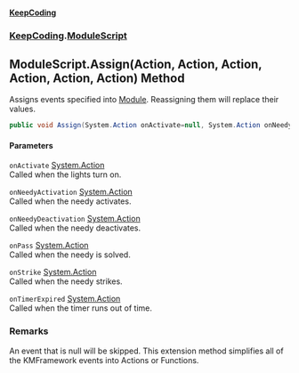 #### [KeepCoding](index.md 'index')
### [KeepCoding](KeepCoding.md 'KeepCoding').[ModuleScript](ModuleScript.md 'KeepCoding.ModuleScript')
## ModuleScript.Assign(Action, Action, Action, Action, Action, Action) Method
Assigns events specified into [Module](ModuleScript.Module.md 'KeepCoding.ModuleScript.Module'). Reassigning them will replace their values.  
```csharp
public void Assign(System.Action onActivate=null, System.Action onNeedyActivation=null, System.Action onNeedyDeactivation=null, System.Action onPass=null, System.Action onStrike=null, System.Action onTimerExpired=null);
```
#### Parameters
<a name='KeepCoding.ModuleScript.Assign(System.Action.System.Action.System.Action.System.Action.System.Action.System.Action).onActivate'></a>
`onActivate` [System.Action](https://docs.microsoft.com/en-us/dotnet/api/System.Action 'System.Action')  
Called when the lights turn on.
  
<a name='KeepCoding.ModuleScript.Assign(System.Action.System.Action.System.Action.System.Action.System.Action.System.Action).onNeedyActivation'></a>
`onNeedyActivation` [System.Action](https://docs.microsoft.com/en-us/dotnet/api/System.Action 'System.Action')  
Called when the needy activates.
  
<a name='KeepCoding.ModuleScript.Assign(System.Action.System.Action.System.Action.System.Action.System.Action.System.Action).onNeedyDeactivation'></a>
`onNeedyDeactivation` [System.Action](https://docs.microsoft.com/en-us/dotnet/api/System.Action 'System.Action')  
Called when the needy deactivates.
  
<a name='KeepCoding.ModuleScript.Assign(System.Action.System.Action.System.Action.System.Action.System.Action.System.Action).onPass'></a>
`onPass` [System.Action](https://docs.microsoft.com/en-us/dotnet/api/System.Action 'System.Action')  
Called when the needy is solved.
  
<a name='KeepCoding.ModuleScript.Assign(System.Action.System.Action.System.Action.System.Action.System.Action.System.Action).onStrike'></a>
`onStrike` [System.Action](https://docs.microsoft.com/en-us/dotnet/api/System.Action 'System.Action')  
Called when the needy strikes.
  
<a name='KeepCoding.ModuleScript.Assign(System.Action.System.Action.System.Action.System.Action.System.Action.System.Action).onTimerExpired'></a>
`onTimerExpired` [System.Action](https://docs.microsoft.com/en-us/dotnet/api/System.Action 'System.Action')  
Called when the timer runs out of time.
  
### Remarks
An event that is null will be skipped. This extension method simplifies all of the KMFramework events into Actions or Functions.  
